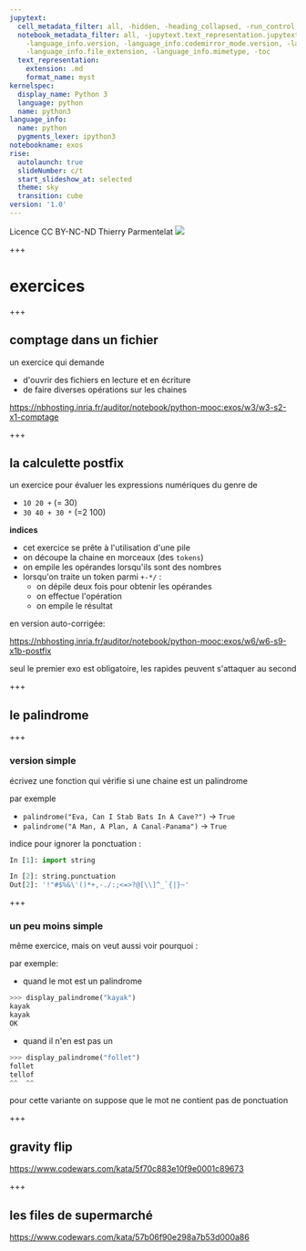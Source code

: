 ```yaml
---
jupytext:
  cell_metadata_filter: all, -hidden, -heading_collapsed, -run_control, -trusted
  notebook_metadata_filter: all, -jupytext.text_representation.jupytext_version, -jupytext.text_representation.format_version,
    -language_info.version, -language_info.codemirror_mode.version, -language_info.codemirror_mode,
    -language_info.file_extension, -language_info.mimetype, -toc
  text_representation:
    extension: .md
    format_name: myst
kernelspec:
  display_name: Python 3
  language: python
  name: python3
language_info:
  name: python
  pygments_lexer: ipython3
notebookname: exos
rise:
  autolaunch: true
  slideNumber: c/t
  start_slideshow_at: selected
  theme: sky
  transition: cube
version: '1.0'
---
```


<div class="licence">
<span>Licence CC BY-NC-ND</span>
<span>Thierry Parmentelat</span>
<span><img src="media/inria-25-alpha.png" /></span>
</div>

+++

# exercices

+++

## comptage dans un fichier

un exercice qui demande 

* d'ouvrir des fichiers en lecture et en écriture
* de faire diverses opérations sur les chaines


https://nbhosting.inria.fr/auditor/notebook/python-mooc:exos/w3/w3-s2-x1-comptage

+++

## la calculette postfix

un exercice pour évaluer les expressions numériques du genre de 

* `10 20 +`  (= 30)
* `30 40 + 30 *`  (=2 100)

**indices**

* cet exercice se prête à l'utilisation d'une pile
* on découpe la chaine en morceaux (des `tokens`)
* on empile les opérandes lorsqu'ils sont des nombres
* lorsqu'on traite un token parmi `+-*/` :
  * on dépile deux fois pour obtenir les opérandes
  * on effectue l'opération
  * on empile le résultat


en version auto-corrigée:

https://nbhosting.inria.fr/auditor/notebook/python-mooc:exos/w6/w6-s9-x1b-postfix

seul le premier exo est obligatoire, les rapides peuvent s'attaquer au second

+++

## le palindrome

+++

### version simple 

écrivez une fonction qui vérifie si une chaine est un palindrome

par exemple

* `palindrome("Eva, Can I Stab Bats In A Cave?")` → `True`
* `palindrome("A Man, A Plan, A Canal-Panama")` → `True`

indice pour ignorer la ponctuation :

```python
In [1]: import string

In [2]: string.punctuation
Out[2]: '!"#$%&\'()*+,-./:;<=>?@[\\]^_`{|}~'
```

+++

### un peu moins simple

même exercice, mais on veut aussi voir pourquoi :

par exemple:

* quand le mot est un palindrome

```python
>>> display_palindrome("kayak")
kayak
kayak
OK
```

* quand il n'en est pas un

```python
>>> display_palindrome("follet")
follet
tellof
^^  ^^
```

pour cette variante on suppose que le mot ne contient pas de ponctuation

+++

## gravity flip

https://www.codewars.com/kata/5f70c883e10f9e0001c89673

+++

## les files de supermarché

https://www.codewars.com/kata/57b06f90e298a7b53d000a86
